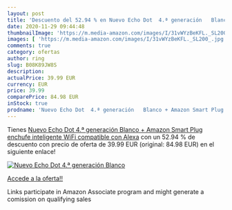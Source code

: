 ```yaml
---
layout: post
title: 'Descuento del 52.94 % en Nuevo Echo Dot  4.ª generación   Blanco '
date: 2020-11-29 09:44:48
thumbnailImage: 'https://m.media-amazon.com/images/I/31vWYzBeKFL._SL200_.jpg'
images: [ 'https://m.media-amazon.com/images/I/31vWYzBeKFL._SL200_.jpg' ]
comments: true
category: ofertas
author: ring
slug: B08K89JW8S
description:
actualPrice: 39.99 EUR
currency: EUR
price: 39.99
comparePrice: 84.98 EUR
inStock: true
prodname: 'Nuevo Echo Dot  4.ª generación   Blanco + Amazon Smart Plug  enchufe inteligente WiFi   compatible con Alexa'
---
```


Tienes [Nuevo Echo Dot  4.ª generación   Blanco + Amazon Smart Plug  enchufe inteligente WiFi   compatible con Alexa](https://www.amazon.es/dp/B08K89JW8S/?tag=tolees-21) con un 52.94 % de descuento con precio de oferta de 39.99 EUR (original: 84.98 EUR) en el siguiente enlace!

[![Nuevo Echo Dot  4.ª generación   Blanco ](https://m.media-amazon.com/images/I/31vWYzBeKFL._SL200_.jpg)](https://www.amazon.es/dp/B08K89JW8S/?tag=tolees-21)

[Accede a la oferta!!](https://www.amazon.es/dp/B08K89JW8S/?tag=tolees-21)

Links participate in Amazon Associate program and might generate a comission on qualifying sales



